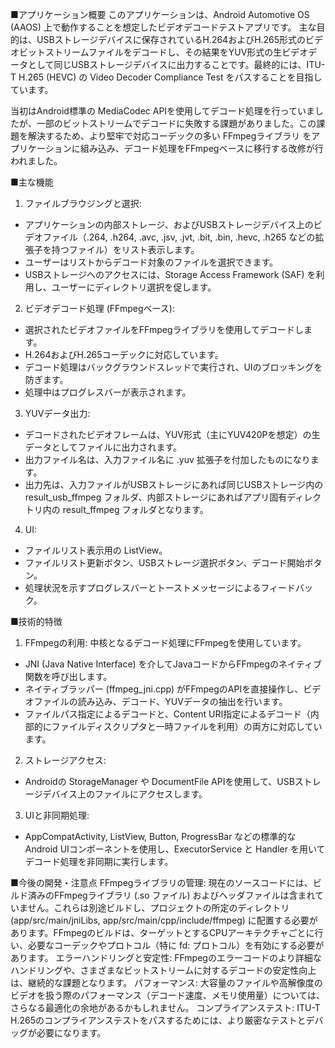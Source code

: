 ■アプリケーション概要
このアプリケーションは、Android Automotive OS (AAOS) 上で動作することを想定したビデオデコードテストアプリです。 主な目的は、USBストレージデバイスに保存されているH.264およびH.265形式のビデオビットストリームファイルをデコードし、その結果をYUV形式の生ビデオデータとして同じUSBストレージデバイスに出力することです。最終的には、ITU-T H.265 (HEVC) の Video Decoder Compliance Test をパスすることを目指しています。

当初はAndroid標準の MediaCodec APIを使用してデコード処理を行っていましたが、一部のビットストリームでデコードに失敗する課題がありました。この課題を解決するため、より堅牢で対応コーデックの多い FFmpegライブラリ をアプリケーションに組み込み、デコード処理をFFmpegベースに移行する改修が行われました。

■主な機能
1. ファイルブラウジングと選択:
- アプリケーションの内部ストレージ、およびUSBストレージデバイス上のビデオファイル（.264, .h264, .avc, .jsv, .jvt, .bit, .bin, .hevc, .h265 などの拡張子を持つファイル）をリスト表示します。
- ユーザーはリストからデコード対象のファイルを選択できます。
- USBストレージへのアクセスには、Storage Access Framework (SAF) を利用し、ユーザーにディレクトリ選択を促します。

2. ビデオデコード処理 (FFmpegベース):
- 選択されたビデオファイルをFFmpegライブラリを使用してデコードします。
- H.264およびH.265コーデックに対応しています。
- デコード処理はバックグラウンドスレッドで実行され、UIのブロッキングを防ぎます。
- 処理中はプログレスバーが表示されます。

3. YUVデータ出力:
- デコードされたビデオフレームは、YUV形式（主にYUV420Pを想定）の生データとしてファイルに出力されます。
- 出力ファイル名は、入力ファイル名に .yuv 拡張子を付加したものになります。
- 出力先は、入力ファイルがUSBストレージにあれば同じUSBストレージ内の result_usb_ffmpeg フォルダ、内部ストレージにあればアプリ固有ディレクトリ内の result_ffmpeg フォルダとなります。

4. UI:
- ファイルリスト表示用の ListView。
- ファイルリスト更新ボタン、USBストレージ選択ボタン、デコード開始ボタン。
- 処理状況を示すプログレスバーとトーストメッセージによるフィードバック。

■技術的特徴
1. FFmpegの利用: 中核となるデコード処理にFFmpegを使用しています。
- JNI (Java Native Interface) を介してJavaコードからFFmpegのネイティブ関数を呼び出します。
- ネイティブラッパー (ffmpeg_jni.cpp) がFFmpegのAPIを直接操作し、ビデオファイルの読み込み、デコード、YUVデータの抽出を行います。
- ファイルパス指定によるデコードと、Content URI指定によるデコード（内部的にファイルディスクリプタと一時ファイルを利用）の両方に対応しています。

2. ストレージアクセス:
- Androidの StorageManager や DocumentFile APIを使用して、USBストレージデバイス上のファイルにアクセスします。

3. UIと非同期処理: 
- AppCompatActivity, ListView, Button, ProgressBar などの標準的なAndroid UIコンポーネントを使用し、ExecutorService と Handler を用いてデコード処理を非同期に実行します。

■今後の開発・注意点
FFmpegライブラリの管理: 現在のソースコードには、ビルド済みのFFmpegライブラリ (.so ファイル) およびヘッダファイルは含まれていません。これらは別途ビルドし、プロジェクトの所定のディレクトリ (app/src/main/jniLibs, app/src/main/cpp/include/ffmpeg) に配置する必要があります。FFmpegのビルドは、ターゲットとするCPUアーキテクチャごとに行い、必要なコーデックやプロトコル（特に fd: プロトコル）を有効にする必要があります。
エラーハンドリングと安定性: FFmpegのエラーコードのより詳細なハンドリングや、さまざまなビットストリームに対するデコードの安定性向上は、継続的な課題となります。
パフォーマンス: 大容量のファイルや高解像度のビデオを扱う際のパフォーマンス（デコード速度、メモリ使用量）については、さらなる最適化の余地があるかもしれません。
コンプライアンステスト: ITU-T H.265のコンプライアンステストをパスするためには、より厳密なテストとデバッグが必要になります。
